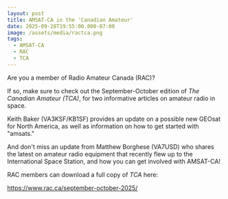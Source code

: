 ```yaml
---
layout: post
title: AMSAT-CA in the 'Canadian Amateur'
date: 2025-09-28T19:55:00.000-07:00
image: /assets/media/ractca.png
tags:
  - AMSAT-CA
  - RAC
  - TCA
---
```

Are you a member of Radio Amateur Canada (RAC)?

If so, make sure to check out the September-October edition of *The Canadian Amateur (TCA)*, for two informative articles on amateur radio in space. 

Keith Baker (VA3KSF/KB1SF) provides an update on a possible new GEOsat for North America, as well as information on how to get started with "amsats."

And don't miss an update from Matthew Borghese (VA7USD) who shares the latest on amateur radio equipment that recently flew up to the International Space Station, and how you can get involved with AMSAT-CA!

RAC members can download a full copy of *TCA* here:

<https://www.rac.ca/september-october-2025/>
